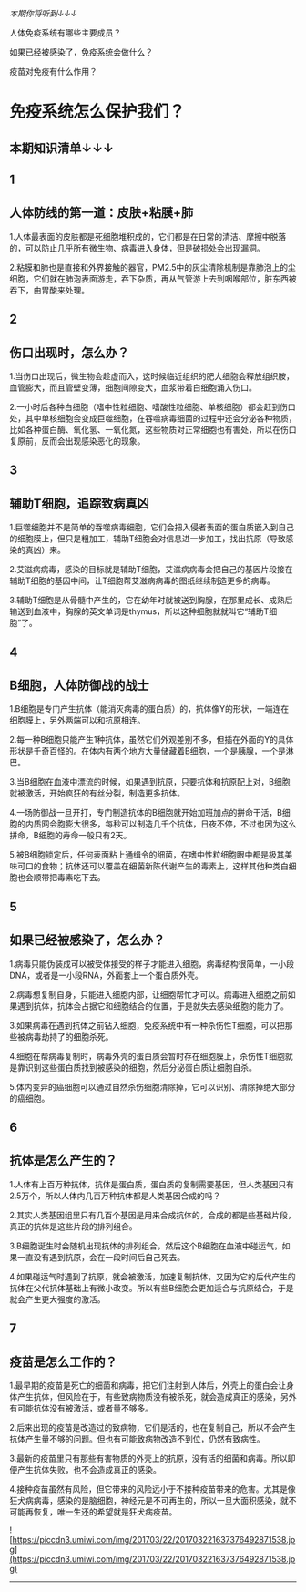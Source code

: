 *本期你将听到↓↓↓*

人体免疫系统有哪些主要成员？

如果已经被感染了，免疫系统会做什么？

疫苗对免疫有什么作用？

# 免疫系统怎么保护我们？

## 本期知识清单↓↓↓

## 1

## 人体防线的第一道：皮肤+粘膜+肺

1.人体最表面的皮肤都是死细胞堆积成的，它们都是在日常的清洁、摩擦中脱落的，可以防止几乎所有微生物、病毒进入身体，但是破损处会出现漏洞。

2.粘膜和肺也是直接和外界接触的器官，PM2.5中的灰尘清除机制是靠肺泡上的尘细胞，它们就在肺泡表面游走，吞下杂质，再从气管游上去到咽喉部位，脏东西被吞下，由胃酸来处理。

## 2

## 伤口出现时，怎么办？

1.当伤口出现后，微生物会趁虚而入，这时候临近组织的肥大细胞会释放组织胺，血管膨大，而且管壁变薄，细胞间隙变大，血浆带着白细胞涌入伤口。

2.一小时后各种白细胞（嗜中性粒细胞、嗜酸性粒细胞、单核细胞）都会赶到伤口处，其中单核细胞会变成巨噬细胞，在吞噬病毒细菌的过程中还会分泌各种物质，比如各种蛋白酶、氧化氢、一氧化氮，这些物质对正常细胞也有害处，所以在伤口复原前，反而会出现感染恶化的现象。

## 3

## 辅助T细胞，追踪致病真凶

1.巨噬细胞并不是简单的吞噬病毒细胞，它们会把入侵者表面的蛋白质嵌入到自己的细胞膜上，但只是粗加工，辅助T细胞会对信息进一步加工，找出抗原（导致感染的真凶）来。

2.艾滋病病毒，感染的目标就是辅助T细胞，艾滋病病毒会把自己的基因片段接在辅助T细胞的基因中间，让T细胞帮艾滋病病毒的图纸继续制造更多的病毒。

3.辅助T细胞是从骨髓中产生的，它在幼年时就被送到胸腺，在那里成长、成熟后输送到血液中，胸腺的英文单词是thymus，所以这种细胞就就叫它“辅助T细胞”了。

## 4

## B细胞，人体防御战的战士

1.B细胞是专门产生抗体（能消灭病毒的蛋白质）的，抗体像Y的形状，一端连在细胞膜上，另外两端可以和抗原相连。

2.每一种B细胞只能产生1种抗体，虽然它们外观差别不多，但插在外面的Y的具体形状是千奇百怪的。在体内有两个地方大量储藏着B细胞，一个是胰腺，一个是淋巴。

3.当B细胞在血液中漂流的时候，如果遇到抗原，只要抗体和抗原配上对，B细胞就被激活，开始疯狂的有丝分裂，制造更多抗体。

4.一场防御战一旦开打，专门制造抗体的B细胞就开始加班加点的拼命干活，B细胞的内质网会胞膨大很多，每秒可以制造几千个抗体，日夜不停，不过也因为这么拼命，B细胞的寿命一般只有2天。

5.被B细胞锁定后，任何表面粘上通缉令的细菌，在嗜中性粒细胞眼中都是极其美味可口的食物；抗体还可以覆盖在细菌新陈代谢产生的毒素上，这样其他种类白细胞也会顺带把毒素吃下去。

## 5

## 如果已经被感染了，怎么办？

1.病毒只能伪装成可以被受体接受的样子才能进入细胞，病毒结构很简单，一小段DNA，或者是一小段RNA，外面套上一个蛋白质外壳。

2.病毒想复制自身，只能进入细胞内部，让细胞帮忙才可以。病毒进入细胞之前如果遇到抗体，抗体会占据它和细胞结合的位置，于是就失去感染细胞的能力了。

3.如果病毒在遇到抗体之前钻入细胞，免疫系统中有一种杀伤性T细胞，可以把那些被病毒劫持了的细胞杀死。

4.细胞在帮病毒复制时，病毒外壳的蛋白质会暂时存在细胞膜上，杀伤性T细胞就是靠识别这些蛋白质找到被感染的细胞，然后分泌蛋白质让细胞自杀。

5.体内变异的癌细胞可以通过自然杀伤细胞清除掉，它可以识别、清除掉绝大部分的癌细胞。

## 6

## 抗体是怎么产生的？

1.人体有上百万种抗体，抗体是蛋白质，蛋白质的复制需要基因，但人类基因只有2.5万个，所以人体内几百万种抗体都是人类基因合成的吗？

2.其实人类基因组里只有几百个基因是用来合成抗体的，合成的都是些基础片段，真正的抗体是这些片段的排列组合。

3.B细胞诞生时会随机出现抗体的排列组合，然后这个B细胞在血液中碰运气，如果一直没有遇到抗原，会在一段时间后自己死去。

4.如果碰运气时遇到了抗原，就会被激活，加速复制抗体，又因为它的后代产生的抗体在父代抗体基础上有微小改变。所以有些B细胞会更加适合与抗原结合，于是就会产生更大强度的激活。

## 7

## 疫苗是怎么工作的？

1.最早期的疫苗是死亡的细菌和病毒，把它们注射到人体后，外壳上的蛋白会让身体产生抗体，但风险在于，有些致病物质没有被杀死，就会造成真正的感染，另外有可能抗体没有被激活，或者量不够多。

2.后来出现的疫苗是改造过的致病物，它们是活的，也在复制自己，所以不会产生抗体产生量不够的问题。但也有可能致病物改造不到位，仍然有致病性。

3.最新的疫苗里只有那些有害物质的外壳上的抗原，没有活的细菌和病毒。所以即便产生抗体失败，也不会造成真正的感染。

4.接种疫苗虽然有风险，但它带来的风险远小于不接种疫苗带来的危害。尤其是像狂犬病病毒，感染的是脑细胞，神经元是不可再生的，所以一旦大面积感染，就不可能再恢复，唯一生还的希望就是狂犬病疫苗。

![https://piccdn3.umiwi.com/img/201703/22/201703221637376492871538.jpg](https://piccdn3.umiwi.com/img/201703/22/201703221637376492871538.jpg)

---
